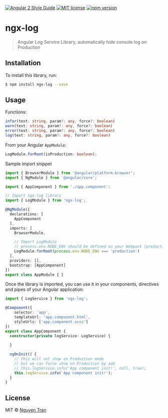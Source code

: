 [![Angular 2 Style Guide](https://mgechev.github.io/angular2-style-guide/images/badge.svg)](https://github.com/mgechev/angular2-style-guide)
[![MIT license](http://img.shields.io/badge/license-MIT-brightgreen.svg)](http://opensource.org/licenses/MIT)
[![npm version](https://badge.fury.io/js/ngx-log.svg)](http://badge.fury.io/js/ngx-log)

# ngx-log
> Angular Log Service Library, automatically hide console log on Production

## Installation

To install this library, run:

```bash
$ npm install ngx-log --save
```

## Usage

Functions:

```typescript
infor(text: string, param?: any, force?: boolean)
warn(text: string, param?: any, force?: boolean)
error(text: string, param?: any, force?: boolean)
log(text: string, param?: any, force?: boolean)
```

From your Angular `AppModule`:

```typescript
LogModule.forRoot(isProduction: boolean);
```

Sample import snippet
```typescript
import { BrowserModule } from '@angular/platform-browser';
import { NgModule } from '@angular/core';

import { AppComponent } from './app.component';

// Import ngx-log library
import { LogModule } from 'ngx-log';

@NgModule({
  declarations: [
    AppComponent
  ],
  imports: [
    BrowserModule,

    // Import LogModule 
    // process.env.NODE_ENV should be defined on your Webpack (production/development/test)
    LogModule.forRoot(process.env.NODE_ENV === 'production')
  ],
  providers: [],
  bootstrap: [AppComponent]
})
export class AppModule { }
```

Once the library is imported, you can use it in your components, directives and pipes of your Angular application:

```typescript
import { LogService } from 'ngx-log';

@Component({
	selector: 'app',
	templateUrl: 'app.component.html',
	styleUrls: ['app.component.scss']
})
export class AppComponent {
  constructor(private logService: LogService) {
    
  }

  ngOnInit() {
    // this will not show on Production mode
    // but we can force show on Production by add
    // this.logService.info('App component init!', null, true);
    this.logService.info('App component init!');
  }
}
```

## License

MIT © [Nguyen Tran](https://nguyentr.com)
